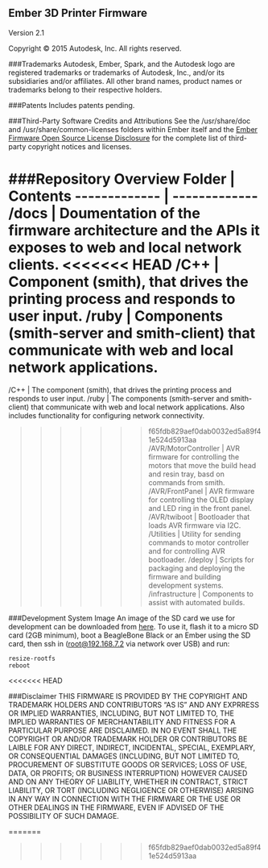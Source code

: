 ## Ember 3D Printer FirmwareVersion 2.1Copyright © 2015 Autodesk, Inc. All rights reserved.###TrademarksAutodesk, Ember, Spark, and the Autodesk logo are registered trademarks or trademarks of Autodesk, Inc., and/or its subsidiaries and/or affiliates.All other brand names, product names or trademarks belong to their respective holders.###PatentsIncludes patents pending.
###Third-Party Software Credits and AttributionsSee the /usr/share/doc and /usr/share/common-licenses folders within Ember itself and the [Ember Firmware Open Source License Disclosure](https://s3.amazonaws.com/printer-firmware/OpenSourceLicenseDisclosure.pdf) for the complete list of third-party copyright notices and licenses.

###Repository Overview
Folder  | Contents
------------- | -------------
/docs  | Doumentation of the firmware architecture and the APIs it exposes to web and local network clients. 
<<<<<<< HEAD
/C++ | Component (smith), that drives the printing process and responds to user input.
/ruby | Components (smith-server and smith-client) that communicate with web and local network applications.
=======
/C++ | The component (smith), that drives the printing process and responds to user input.
/ruby | The components (smith-server and smith-client) that communicate with web and local network applications. Also includes functionality for configuring network connectivity.
>>>>>>> f65fdb829aef0dab0032ed5a89f41e524d5913aa
/AVR/MotorController | AVR firmware for controlling the motors that move the build head and resin tray, basd on commands from smith.
/AVR/FrontPanel | AVR firmware for controlling the OLED display and LED ring in the front panel.
/AVR/twiboot | Bootloader that loads AVR firmware via I2C.
/Utilities | Utility for sending commands to motor controller and for controlling AVR bootloader.
/deploy | Scripts for packaging and deploying the firmware and building development systems.
/infrastructure | Components to assist with automated builds.

###Development System Image
An image of the SD card we use for development can be downloaded from [here](http://printer-firmware.s3-website-us-east-1.amazonaws.com/development_image).  To use it, flash it to a micro SD card (2GB minimum), boot a BeagleBone Black or an Ember using the SD card, then ssh in (root@192.168.7.2 via network over USB) and run:

```
resize-rootfs
reboot
```
<<<<<<< HEAD

###Disclaimer
THIS FIRMWARE IS PROVIDED BY THE COPYRIGHT AND TRADEMARK HOLDERS AND CONTRIBUTORS “AS IS” AND ANY EXPRRESS OR IMPLIED WARRANTIES, INCLUDING, BUT NOT LIMITED TO, THE IMPLIED WARRANTIES OF MERCHANTABILITY AND FITNESS FOR A PARTICULAR PURPOSE ARE DISCLAIMED. IN NO EVENT SHALL THE COPYRIGHT OR AND/OR TRADEMARK HOLDER OR CONTRIBUTORS BE LAIBLE FOR ANY DIRECT, INDIRECT, INCIDENTAL, SPECIAL, EXEMPLARY, OR CONSEQUENTIAL DAMAGES (INCLUDING, BUT NOT LIMITED TO, PROCUREMENT OF SUBSTITUTE GOODS OR SERVICES; LOSS OF USE, DATA, OR PROFITS; OR BUSINESS INTERRUPTION) HOWEVER CAUSED AND ON ANY THEORY OF LIABILITY, WHETHER IN CONTRACT, STRICT LIABILITY, OR TORT (INCLUDING NEGLIGENCE OR OTHERWISE) ARISING IN ANY WAY IN CONNECTION WITH THE FIRMWARE OR THE USE OR OTHER DEALINGS IN THE FIRMWARE, EVEN IF ADVISED OF THE POSSIBILITY OF SUCH DAMAGE.
 

=======

>>>>>>> f65fdb829aef0dab0032ed5a89f41e524d5913aa
